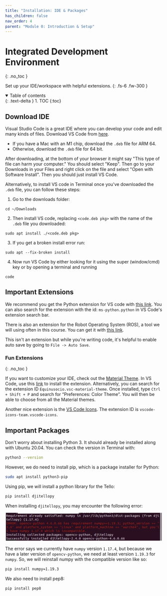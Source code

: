 ```yaml
---
title: "Installation: IDE & Packages"
has_children: false
nav_order: 4
parent: "Module 0: Introduction & Setup"
---
```


# Integrated Development Environment
{: .no_toc }

Set up your IDE/workspace with helpful extensions.
{: .fs-6 .fw-300 }

<details open markdown="block">
  <summary>
    Table of contents
  </summary>
  {: .text-delta }
1. TOC
{:toc}
</details>

## Download IDE

Visual Studio Code is a great IDE where you can develop your code and edit many kinds of files. Download VS Code from [here](https://code.visualstudio.com/#alt-downloads).

* If you have a Mac with an M1 chip, download the `.deb` file for ARM 64.
* Otherwise, download the `.deb` file for 64 bit.

After downloading, at the bottom of your browser it might say "This type of file can harm your computer." You should select "Keep". Then go to your Downloads in your Files and right click on the file and select "Open with Software Install". Then you should just install VS Code.

Alternatively, to install VS code in Terminal once you've downloaded the `.deb` file, you can follow these steps:

1. Go to the downloads folder:
  ```
  cd ~/Downloads
  ```

2. Then install VS code, replacing `<code.deb pkg>` with the name of the `.deb` file you downloaded:
  ```
  sudo apt install ./<code.deb pkg>
  ```

3. If you get a broken install error run:
  ```
  sudo apt --fix-broken install
  ```

4. Now run VS Code by either looking for it using the super (window/cmd) key or by opening a terminal and running
  ```
  code
  ```

## Important Extensions

We recommend you get the Python extension for VS code with [this link](https://marketplace.visualstudio.com/items?itemName=ms-python.python). You can also search for the extension with the id: `ms-python.python` in VS Code's extension search bar.

There is also an extension for the Robot Operating System (ROS), a tool we will using often in this course. You can get it with [this link](https://marketplace.visualstudio.com/items?itemName=ms-iot.vscode-ros).

This isn't an extension but while you're writing code, it's helpful to enable auto save by going to `File -> Auto Save`.

### Fun Extensions
{: .no_toc }

If you want to customize your IDE, check out the [Material Theme](https://material-theme.site/). In VS Code, use this [link](https://marketplace.visualstudio.com/items?itemName=Equinusocio.vsc-material-theme) to install the extension. Alternatively, you can search for the extension ID `Equinusocio.vsc-material-theme`. Once installed, type `Ctrl + Shift + P` and search for “Preferences: Color Theme”. You will then be able to choose from all the Material themes.

Another nice extension is the [VS Code Icons](https://marketplace.visualstudio.com/items?itemName=vscode-icons-team.vscode-icons). The extension ID is `vscode-icons-team.vscode-icons`.

## Important Packages

Don't worry about installing Python 3. It should already be installed along with Ubuntu 20.04. You can check the version in Terminal with:
```bash
python3 --version
```

However, we do need to install pip, which is a package installer for Python:
```bash
sudo apt install python3-pip
```

Using pip, we will install a python library for the Tello:
```bash
pip install djitellopy
```

When installing `djitellopy`, you may encounter the following error:
<div align="center"> 
    <img src="/assets/images/numpy_error.png" alt="DJI Tello" width="500" />
</div>

The error says we currently have `numpy` version `1.17.4`, but because we have a later version of `opencv-python`, we need at least version `1.19.3` for `numpy`. So, we will reinstall numpy with the compatible version like so:
```bash
pip install numpy=1.19.3
```

We also need to install pep8:
```bash
pip install pep8
```